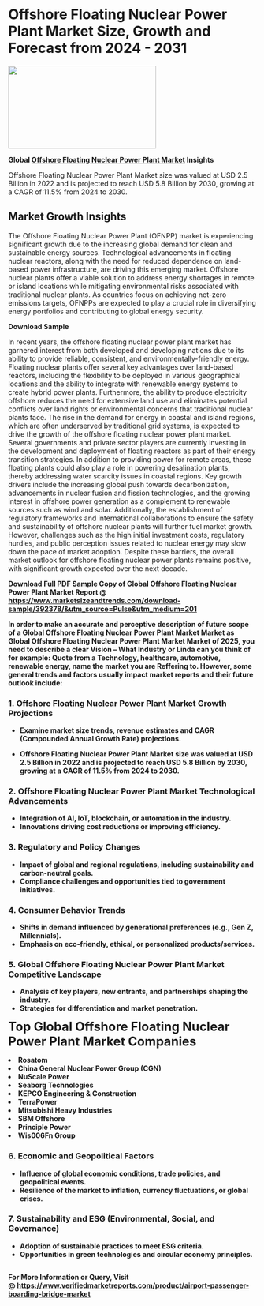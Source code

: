 <H1>Offshore Floating Nuclear Power Plant Market Size, Growth and Forecast from 2024 - 2031</H1><img class="aligncenter size-medium wp-image-584254" src="https://thirdeyenews.in/wp-content/uploads/2024/09/Global-Market-Research-300x168.jpeg" alt="" width="300" height="168" /><p><strong>Global&nbsp;<a href="https://www.marketsizeandtrends.com/download-sample/392378/&amp;utm_source=Pulse&amp;utm_medium=201">Offshore Floating Nuclear Power Plant Market</a> Insights</strong></p><p>Offshore Floating Nuclear Power Plant Market size was valued at USD 2.5 Billion in 2022 and is projected to reach USD 5.8 Billion by 2030, growing at a CAGR of 11.5% from 2024 to 2030.</p><p><h2>Market Growth Insights</h2> <p>The Offshore Floating Nuclear Power Plant (OFNPP) market is experiencing significant growth due to the increasing global demand for clean and sustainable energy sources. Technological advancements in floating nuclear reactors, along with the need for reduced dependence on land-based power infrastructure, are driving this emerging market. Offshore nuclear plants offer a viable solution to address energy shortages in remote or island locations while mitigating environmental risks associated with traditional nuclear plants. As countries focus on achieving net-zero emissions targets, OFNPPs are expected to play a crucial role in diversifying energy portfolios and contributing to global energy security.</p> <p><strong>Download Sample</strong></p> <p>In recent years, the offshore floating nuclear power plant market has garnered interest from both developed and developing nations due to its ability to provide reliable, consistent, and environmentally-friendly energy. Floating nuclear plants offer several key advantages over land-based reactors, including the flexibility to be deployed in various geographical locations and the ability to integrate with renewable energy systems to create hybrid power plants. Furthermore, the ability to produce electricity offshore reduces the need for extensive land use and eliminates potential conflicts over land rights or environmental concerns that traditional nuclear plants face. The rise in the demand for energy in coastal and island regions, which are often underserved by traditional grid systems, is expected to drive the growth of the offshore floating nuclear power plant market. Several governments and private sector players are currently investing in the development and deployment of floating reactors as part of their energy transition strategies. In addition to providing power for remote areas, these floating plants could also play a role in powering desalination plants, thereby addressing water scarcity issues in coastal regions. Key growth drivers include the increasing global push towards decarbonization, advancements in nuclear fusion and fission technologies, and the growing interest in offshore power generation as a complement to renewable sources such as wind and solar. Additionally, the establishment of regulatory frameworks and international collaborations to ensure the safety and sustainability of offshore nuclear plants will further fuel market growth. However, challenges such as the high initial investment costs, regulatory hurdles, and public perception issues related to nuclear energy may slow down the pace of market adoption. Despite these barriers, the overall market outlook for offshore floating nuclear power plants remains positive, with significant growth expected over the next decade.</p> <p><strong></p><p><span class=""><strong>Download Full PDF Sample Copy of Global Offshore Floating Nuclear Power Plant Market Report</strong> @ <a href="https://www.marketsizeandtrends.com/download-sample/392378/&amp;utm_source=Pulse&amp;utm_medium=201" target="_blank">https://www.marketsizeandtrends.com/download-sample/392378/&amp;utm_source=Pulse&amp;utm_medium=201</a></span></p><p>In order to make an accurate and perceptive description of future scope of a Global&nbsp;Offshore Floating Nuclear Power Plant Market Market as Global&nbsp;Offshore Floating Nuclear Power Plant Market Market of 2025, you need to describe a clear Vision &ndash; What Industry or Linda can you think of for example: Quote from a Technology, healthcare, automotive, renewable energy, name the market you are Reffering to. However, some general trends and factors usually impact market reports and their future outlook include:</p><h3>1.&nbsp;<strong>Offshore Floating Nuclear Power Plant Market Growth Projections</strong></h3><ul><li>Examine market size trends, revenue estimates and CAGR (Compounded Annual Growth Rate) projections.</li><li><p>Offshore Floating Nuclear Power Plant Market size was valued at USD 2.5 Billion in 2022 and is projected to reach USD 5.8 Billion by 2030, growing at a CAGR of 11.5% from 2024 to 2030.</p></li></ul><h3>2.&nbsp;<strong>Offshore Floating Nuclear Power Plant Market Technological Advancements</strong></h3><ul><li>Integration of AI, IoT, blockchain, or automation in the industry.</li><li>Innovations driving cost reductions or improving efficiency.</li></ul><h3>3.&nbsp;<strong>Regulatory and Policy Changes</strong></h3><ul><li>Impact of global and regional regulations, including sustainability and carbon-neutral goals.</li><li>Compliance challenges and opportunities tied to government initiatives.</li></ul><h3>4.&nbsp;<strong>Consumer Behavior Trends</strong></h3><ul><li>Shifts in demand influenced by generational preferences (e.g., Gen Z, Millennials).</li><li>Emphasis on eco-friendly, ethical, or personalized products/services.</li></ul><h3>5.&nbsp;<strong>Global Offshore Floating Nuclear Power Plant Market Competitive Landscape</strong></h3><ul><li>Analysis of key players, new entrants, and partnerships shaping the industry.</li><li>Strategies for differentiation and market penetration.</li></ul><p data-pm-slice="1 1 []"><span style="color: inherit; font-family: inherit; font-size: 25px;">Top Global Offshore Floating Nuclear Power Plant Market Companies</span></p><div class="" data-test-id=""><p><li>Rosatom</li><li> China General Nuclear Power Group (CGN)</li><li> NuScale Power</li><li> Seaborg Technologies</li><li> KEPCO Engineering & Construction</li><li> TerraPower</li><li> Mitsubishi Heavy Industries</li><li> SBM Offshore</li><li> Principle Power</li><li> Wis006Fn Group</li></p></div><h3>6.&nbsp;<strong>Economic and Geopolitical Factors</strong></h3><ul><li>Influence of global economic conditions, trade policies, and geopolitical events.</li><li>Resilience of the market to inflation, currency fluctuations, or global crises.</li></ul><h3>7.&nbsp;<strong>Sustainability and ESG (Environmental, Social, and Governance)</strong></h3><ul><li>Adoption of sustainable practices to meet ESG criteria.</li><li>Opportunities in green technologies and circular economy principles.</li></ul><h2><strong style="font-size: 14px;">For More Information or Query, Visit @&nbsp;</strong><a style="background-color: #ffffff; font-size: 14px;" href="https://www.marketsizeandtrends.com/report/offshore-floating-nuclear-power-plant-market/" target="_blank">https://www.verifiedmarketreports.com/product/airport-passenger-boarding-bridge-market</a></h2>
